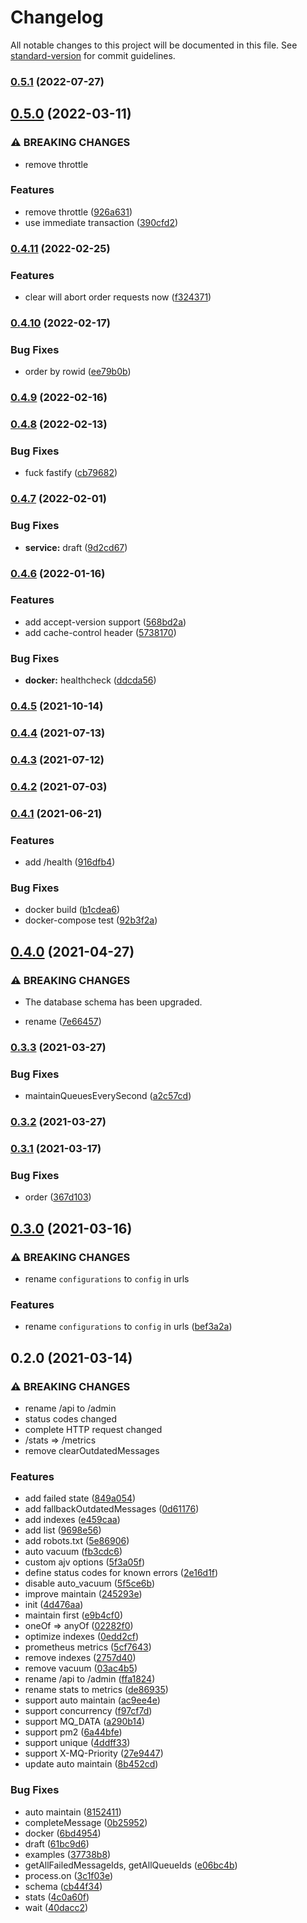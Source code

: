 # Changelog

All notable changes to this project will be documented in this file. See [standard-version](https://github.com/conventional-changelog/standard-version) for commit guidelines.

### [0.5.1](https://github.com/BlackGlory/mq/compare/v0.5.0...v0.5.1) (2022-07-27)

## [0.5.0](https://github.com/BlackGlory/mq/compare/v0.4.11...v0.5.0) (2022-03-11)


### ⚠ BREAKING CHANGES

* remove throttle

### Features

* remove throttle ([926a631](https://github.com/BlackGlory/mq/commit/926a6311719d8b61b8228c3a6c2e666ff0c156bf))
* use immediate transaction ([390cfd2](https://github.com/BlackGlory/mq/commit/390cfd277b47b41d0a043382956539ba65c2194b))

### [0.4.11](https://github.com/BlackGlory/mq/compare/v0.4.10...v0.4.11) (2022-02-25)


### Features

* clear will abort order requests now ([f324371](https://github.com/BlackGlory/mq/commit/f32437143d64e870f4aabf413200579eb9a664bf))

### [0.4.10](https://github.com/BlackGlory/mq/compare/v0.4.9...v0.4.10) (2022-02-17)


### Bug Fixes

* order by rowid ([ee79b0b](https://github.com/BlackGlory/mq/commit/ee79b0b8a017e3f3e624c4d94bf5ee1168ee9fa2))

### [0.4.9](https://github.com/BlackGlory/mq/compare/v0.4.8...v0.4.9) (2022-02-16)

### [0.4.8](https://github.com/BlackGlory/mq/compare/v0.4.7...v0.4.8) (2022-02-13)


### Bug Fixes

* fuck fastify ([cb79682](https://github.com/BlackGlory/mq/commit/cb79682ce08c17f70cbc6802868faa9d8ea7717e))

### [0.4.7](https://github.com/BlackGlory/mq/compare/v0.4.6...v0.4.7) (2022-02-01)


### Bug Fixes

* **service:** draft ([9d2cd67](https://github.com/BlackGlory/mq/commit/9d2cd676e95a5fa5fc75a59a491c98b6c110c7a3))

### [0.4.6](https://github.com/BlackGlory/mq/compare/v0.4.5...v0.4.6) (2022-01-16)


### Features

* add accept-version support ([568bd2a](https://github.com/BlackGlory/mq/commit/568bd2ae7ece317c0d105110236b7d93c8b414f5))
* add cache-control header ([5738170](https://github.com/BlackGlory/mq/commit/5738170224d740e7a9725029bbce6fffa0932251))


### Bug Fixes

* **docker:** healthcheck ([ddcda56](https://github.com/BlackGlory/mq/commit/ddcda560e28518983c72a726d27886eb876450f7))

### [0.4.5](https://github.com/BlackGlory/mq/compare/v0.4.4...v0.4.5) (2021-10-14)

### [0.4.4](https://github.com/BlackGlory/mq/compare/v0.4.3...v0.4.4) (2021-07-13)

### [0.4.3](https://github.com/BlackGlory/mq/compare/v0.4.2...v0.4.3) (2021-07-12)

### [0.4.2](https://github.com/BlackGlory/mq/compare/v0.4.1...v0.4.2) (2021-07-03)

### [0.4.1](https://github.com/BlackGlory/mq/compare/v0.4.0...v0.4.1) (2021-06-21)


### Features

* add /health ([916dfb4](https://github.com/BlackGlory/mq/commit/916dfb441062e6dfedccb4cb8a0d8d4944fe85f2))


### Bug Fixes

* docker build ([b1cdea6](https://github.com/BlackGlory/mq/commit/b1cdea69fb6da13c88b5043b92be2957000e6233))
* docker-compose test ([92b3f2a](https://github.com/BlackGlory/mq/commit/92b3f2a16be29d4e1a870e9897a3c8351a4d41ef))

## [0.4.0](https://github.com/BlackGlory/mq/compare/v0.3.3...v0.4.0) (2021-04-27)


### ⚠ BREAKING CHANGES

* The database schema has been upgraded.

* rename ([7e66457](https://github.com/BlackGlory/mq/commit/7e66457922ac1c3deddcaaec9733776306565d4f))

### [0.3.3](https://github.com/BlackGlory/mq/compare/v0.3.2...v0.3.3) (2021-03-27)


### Bug Fixes

* maintainQueuesEverySecond ([a2c57cd](https://github.com/BlackGlory/mq/commit/a2c57cd5db1cf3a4feef6843c66199fc76fa2f03))

### [0.3.2](https://github.com/BlackGlory/mq/compare/v0.3.1...v0.3.2) (2021-03-27)

### [0.3.1](https://github.com/BlackGlory/mq/compare/v0.3.0...v0.3.1) (2021-03-17)


### Bug Fixes

* order ([367d103](https://github.com/BlackGlory/mq/commit/367d103a25c825e7bfc23a12b00270b7c9840751))

## [0.3.0](https://github.com/BlackGlory/mq/compare/v0.2.0...v0.3.0) (2021-03-16)


### ⚠ BREAKING CHANGES

* rename `configurations` to `config` in urls

### Features

* rename `configurations` to `config` in urls ([bef3a2a](https://github.com/BlackGlory/mq/commit/bef3a2a4f1eb595d469930af6ff26a4a7a9daf0d))

## 0.2.0 (2021-03-14)


### ⚠ BREAKING CHANGES

* rename /api to /admin
* status codes changed
* complete HTTP request changed
* /stats => /metrics
* remove clearOutdatedMessages

### Features

* add failed state ([849a054](https://github.com/BlackGlory/mq/commit/849a0548ed4df71926daecad2c0ab5baace932b6))
* add fallbackOutdatedMessages ([0d61176](https://github.com/BlackGlory/mq/commit/0d61176fb0ff971c09a2af311819e664fbc18f3b))
* add indexes ([e459caa](https://github.com/BlackGlory/mq/commit/e459caa6fa5108094a1f4c44a91b634fa72e3a8e))
* add list ([9698e56](https://github.com/BlackGlory/mq/commit/9698e5656e8bd92a02d02371079789286889dc65))
* add robots.txt ([5e86906](https://github.com/BlackGlory/mq/commit/5e869064906ad8519056977992931f7c7a547a00))
* auto vacuum ([fb3cdc6](https://github.com/BlackGlory/mq/commit/fb3cdc61ee5674ee084130a8df948553861d2ae2))
* custom ajv options ([5f3a05f](https://github.com/BlackGlory/mq/commit/5f3a05f9a662ab5843caefbc46cdf413a271bf94))
* define status codes for known errors ([2e16d1f](https://github.com/BlackGlory/mq/commit/2e16d1fdf73c30eb3200e27636ef4e02b5cb9858))
* disable auto_vacuum ([5f5ce6b](https://github.com/BlackGlory/mq/commit/5f5ce6b831319007b90880bdcf6e0637aba4a0ef))
* improve maintain ([245293e](https://github.com/BlackGlory/mq/commit/245293ed57d7096c4d128787a6949a86bc3f1835))
* init ([4d476aa](https://github.com/BlackGlory/mq/commit/4d476aa69e704d58f2dea7aa509d9bd684404df2))
* maintain first ([e9b4cf0](https://github.com/BlackGlory/mq/commit/e9b4cf04ad85ac82dda5c69e55ed15a390e95dac))
* oneOf => anyOf ([02282f0](https://github.com/BlackGlory/mq/commit/02282f0e6191a66eb90796239d863365789d6e90))
* optimize indexes ([0edd2cf](https://github.com/BlackGlory/mq/commit/0edd2cfd331c691dbc2e34d3a1709010765cc9a2))
* prometheus metrics ([5cf7643](https://github.com/BlackGlory/mq/commit/5cf76437ad34593740776d68e17f2a1ca349dc09))
* remove indexes ([2757d40](https://github.com/BlackGlory/mq/commit/2757d402ffcda49c61e43da62b1369dee8c26d05))
* remove vacuum ([03ac4b5](https://github.com/BlackGlory/mq/commit/03ac4b5a55d69f0652ca5bf6d043331c4f12bb0f))
* rename /api to /admin ([ffa1824](https://github.com/BlackGlory/mq/commit/ffa1824f80fd5012ba6f3e2ad3a2009e25e4ee7c))
* rename stats to metrics ([de86935](https://github.com/BlackGlory/mq/commit/de869353d5d57690a11351f5b43ac04f096ab6e7))
* support auto maintain ([ac9ee4e](https://github.com/BlackGlory/mq/commit/ac9ee4e5d59de75c9a08f1700b683cae21d1114e))
* support concurrency ([f97cf7d](https://github.com/BlackGlory/mq/commit/f97cf7d9edf7169dffdc6409b40b8b6a356dbfe9))
* support MQ_DATA ([a290b14](https://github.com/BlackGlory/mq/commit/a290b14522a237f61c9f10147c44018af3265c18))
* support pm2 ([6a44bfe](https://github.com/BlackGlory/mq/commit/6a44bfebd8472ac57521b8dcaced5bcc61ff040d))
* support unique ([4ddff33](https://github.com/BlackGlory/mq/commit/4ddff333d8c755ae57a299e98c32a9a1e6f233d6))
* support X-MQ-Priority ([27e9447](https://github.com/BlackGlory/mq/commit/27e9447e9bbcc47157720cc231d40a181fcac240))
* update auto maintain ([8b452cd](https://github.com/BlackGlory/mq/commit/8b452cdf26420c541fc661521ae69046841bd146))


### Bug Fixes

* auto maintain ([8152411](https://github.com/BlackGlory/mq/commit/815241152e47e572eb5f28f55bf19a79af441d91))
* completeMessage ([0b25952](https://github.com/BlackGlory/mq/commit/0b25952b9d3df7021e5ec37da3425b3ec1ae7a36))
* docker ([6bd4954](https://github.com/BlackGlory/mq/commit/6bd49544b115a335887d0b8bb82dd41c498b347c))
* draft ([61bc9d6](https://github.com/BlackGlory/mq/commit/61bc9d60b95d2b3b9eb0333381edb61cb863db5b))
* examples ([37738b8](https://github.com/BlackGlory/mq/commit/37738b8be593c18a6f7acbda59388ee69b86d120))
* getAllFailedMessageIds, getAllQueueIds ([e06bc4b](https://github.com/BlackGlory/mq/commit/e06bc4b71e9e08d11802fcaaa91415a478ffaea4))
* process.on ([3c1f03e](https://github.com/BlackGlory/mq/commit/3c1f03e1d132c0629837fae9dd3c33ab31eab155))
* schema ([cb44f34](https://github.com/BlackGlory/mq/commit/cb44f34f46524d1f70e28ec66d723a2d3a5651bc))
* stats ([4c0a60f](https://github.com/BlackGlory/mq/commit/4c0a60f855c61b36a030301991dc14fa1dec4318))
* wait ([40dacc2](https://github.com/BlackGlory/mq/commit/40dacc2ee566ca255516d88bbe8429adee570375))
